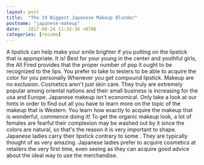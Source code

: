 ```yaml
---
layout: post
title:  "The 19 Biggest Japanese Makeup Blunder"
postname: "japanese-makeup"
date:   2017-08-24 11:32:36 +0700
categories: [resume]
---
```

A lipstick can help make your smile brighter if you putting on the lipstick that is appropriate. It is! Best for your young in the center and youthful girls, the All Fired provides that the proper number of pop it ought to be recognized to the lips. You prefer to take to testers to be able to acquire the color for you personally Whenever you get compound lipstick. Makeup are no exclusion. Cosmetics aren't just skin care. They truly are extremely popular among oriental nations and their small business is increasing for the usa and Europe. Japanese makeup isn't economical. Only take a look at our hints in order to find out all you have to learn more on the topic of the makeup that is Western. You learn how exactly to acquire the makeup that is wonderful, commence doing it! To get the organic makeup look, a lot of females are fearful their complexion may be washed out by it since the colors are natural, so that's the reason it is very important to shape. Japanese ladies carry their lipstick contrary to some . They are typically thought of as very amazing. Japanese ladies prefer to acquire cosmetics at retailers the very first time, even seeing as they can acquire good advice about the ideal way to use the merchandise.
